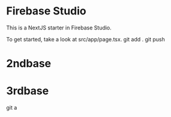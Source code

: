  # Firebase Studio

This is a NextJS starter in Firebase Studio.

To get started, take a look at src/app/page.tsx.
git add .
git push


# 2ndbase
# 3rdbase
git a